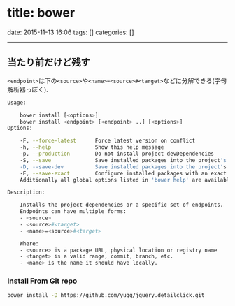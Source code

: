 title: bower
==========
date: 2015-11-13 16:06
tags: []
categories: []
- - -

## 当たり前だけど残す

`<endpoint>`は下の`<source>`や`<name>=<source>#<target>`などに分解できる(字句解析器っぽく).
```sh
Usage:

    bower install [<options>]
    bower install <endpoint> [<endpoint> ..] [<options>]
Options:

    -F, --force-latest      Force latest version on conflict
    -h, --help              Show this help message
    -p, --production        Do not install project devDependencies
    -S, --save              Save installed packages into the project's bower.json dependencies
    -D, --save-dev          Save installed packages into the project's bower.json devDependencies
    -E, --save-exact        Configure installed packages with an exact version rather than semver
    Additionally all global options listed in 'bower help' are available

Description:

    Installs the project dependencies or a specific set of endpoints.
    Endpoints can have multiple forms:
    - <source>
    - <source>#<target>
    - <name>=<source>#<target>

    Where:
    - <source> is a package URL, physical location or registry name
    - <target> is a valid range, commit, branch, etc.
    - <name> is the name it should have locally.
```

### Install From Git repo

```sh
bower install -D https://github.com/yuqq/jquery.detailclick.git
```



